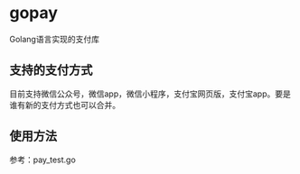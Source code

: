# gopay

Golang语言实现的支付库

## 支持的支付方式

目前支持微信公众号，微信app，微信小程序，支付宝网页版，支付宝app。要是谁有新的支付方式也可以合并。

## 使用方法

参考：pay_test.go
